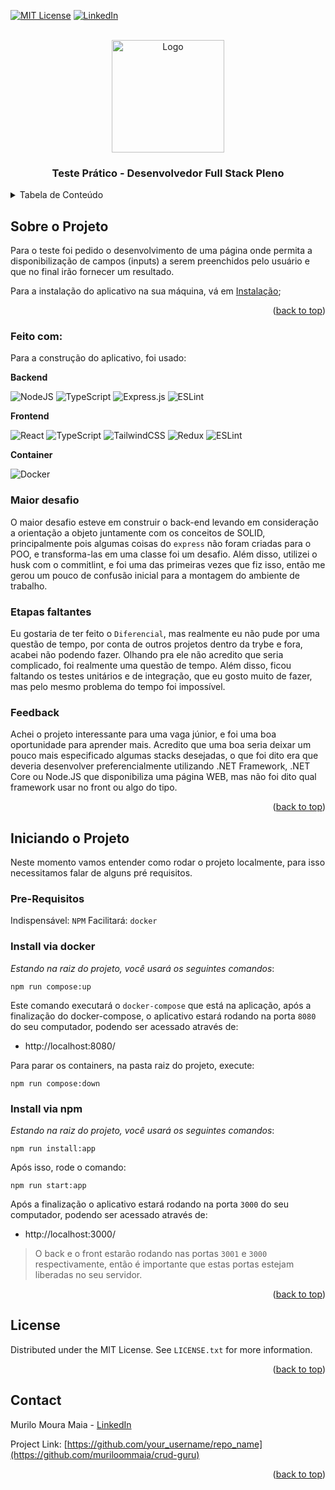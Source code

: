 <div id="top"></div>
<!--
*** Thanks for checking out the Best-README-Template. If you have a suggestion
*** that would make this better, please fork the repo and create a pull request
*** or simply open an issue with the tag "enhancement".
*** Don't forget to give the project a star!
*** Thanks again! Now go create something AMAZING! :D
-->



<!-- PROJECT SHIELDS -->
<!--
*** I'm using markdown "reference style" links for readability.
*** Reference links are enclosed in brackets [ ] instead of parentheses ( ).
*** See the bottom of this document for the declaration of the reference variables
*** for contributors-url, forks-url, etc. This is an optional, concise syntax you may use.
*** https://www.markdownguide.org/basic-syntax/#reference-style-links
-->
[![MIT License][license-shield]][license-url]
[![LinkedIn][linkedin-shield]][linkedin-url]



<!-- PROJECT LOGO -->
<br />
<div align="center">
  <a href="https://github.com/othneildrew/Best-README-Template">
    <img src="https://www.meuguru.net/_next/static/media/logo.1a16ba5a.svg" alt="Logo" width="180" height="180">
  </a>

  <h3 align="center">Teste Prático - Desenvolvedor Full Stack Pleno</h3>
</div>


<!-- TABLE OF CONTENTS -->
<details>
  <summary>Tabela de Conteúdo</summary>
  <ol>
    <li>
      <a href="#sobre-o-projeto">Sobre o Projeto</a>
      <ul>
        <li><a href="#feito-com">Feito Com</a></li>
        <li><a href="#maior-desafio">Maior desafio</a></li>
        <li><a href="#etapas-faltantes">Etapas faltantes</a></li>
        <li><a href="#feedback">Etapas faltantes</a></li>
      </ul>
    </li>
    <li>
      <a href="#iniciando-o-projeto">Iniciando o Projeto</a>
      <ul>
        <li><a href="#pre-requisitos">Pre-Requisitos</a></li>
        <li><a href="#install-com-docker">Instalação via Docker</a></li>
        <li><a href="#install-com-npm">Instalação via NPM</a></li>
      </ul>
    </li>
    <li><a href="#license">License</a></li>
    <li><a href="#contact">Contact</a></li>
  </ol>
</details>



<!-- ABOUT THE PROJECT -->
## Sobre o Projeto

Para o teste foi pedido o desenvolvimento de uma página onde permita a disponibilização de campos (inputs) a serem preenchidos pelo usuário e que no final irão fornecer um resultado.

Para a instalação do aplicativo na sua máquina, vá em [Instalação](#iniciando-o-projeto);

<p align="right">(<a href="#top">back to top</a>)</p>



### Feito com:

Para a construção do aplicativo, foi usado:


**Backend**

![NodeJS](https://img.shields.io/badge/node.js-6DA55F?style=for-the-badge&logo=node.js&logoColor=white) ![TypeScript](https://img.shields.io/badge/typescript-%23007ACC.svg?style=for-the-badge&logo=typescript&logoColor=white) ![Express.js](https://img.shields.io/badge/express.js-%23404d59.svg?style=for-the-badge&logo=express&logoColor=%2361DAFB) ![ESLint](https://img.shields.io/badge/ESLint-4B3263?style=for-the-badge&logo=eslint&logoColor=white)

**Frontend**

![React](https://img.shields.io/badge/react-%2320232a.svg?style=for-the-badge&logo=react&logoColor=%2361DAFB) ![TypeScript](https://img.shields.io/badge/typescript-%23007ACC.svg?style=for-the-badge&logo=typescript&logoColor=white) ![TailwindCSS](https://img.shields.io/badge/tailwindcss-%2338B2AC.svg?style=for-the-badge&logo=tailwind-css&logoColor=white) ![Redux](https://img.shields.io/badge/redux-%23593d88.svg?style=for-the-badge&logo=redux&logoColor=white) ![ESLint](https://img.shields.io/badge/ESLint-4B3263?style=for-the-badge&logo=eslint&logoColor=white)


**Container**

![Docker](https://img.shields.io/badge/docker-%230db7ed.svg?style=for-the-badge&logo=docker&logoColor=white)

### Maior desafio

O maior desafio esteve em construir o back-end levando em consideração a orientação a objeto juntamente com os conceitos de SOLID, principalmente pois algumas coisas do `express` não foram criadas para o POO, e transforma-las em uma classe foi um desafio. Além disso, utilizei o husk com o commitlint, e foi uma das primeiras vezes que fiz isso, então me gerou um pouco de confusão inicial para a montagem do ambiente de trabalho.

### Etapas faltantes

Eu gostaria de ter feito o `Diferencial`, mas realmente eu não pude por uma questão de tempo, por conta de outros projetos dentro da trybe e fora, acabei não podendo fazer. Olhando pra ele não acredito que seria complicado, foi realmente uma questão de tempo. Além disso, ficou faltando os testes unitários e de integração, que eu gosto muito de fazer, mas pelo mesmo problema do tempo foi impossível.

### Feedback

Achei o projeto interessante para uma vaga júnior, e foi uma boa oportunidade para aprender mais. Acredito que uma boa seria deixar um pouco mais especificado algumas stacks desejadas, o que foi dito era que deveria desenvolver preferencialmente utilizando .NET Framework, .NET Core ou Node.JS que disponibiliza uma página WEB, mas não foi dito qual framework usar no front ou algo do tipo.


<p align="right">(<a href="#top">back to top</a>)</p>



<!-- GETTING STARTED -->
## Iniciando o Projeto

Neste momento vamos entender como rodar o projeto localmente, para isso necessitamos falar de alguns pré requisitos.

### Pre-Requisitos

Indispensável: `NPM`
Facilitará: `docker`

### Install via docker

_Estando na raiz do projeto, você usará os seguintes comandos_:

```shell
npm run compose:up
```

Este comando executará o `docker-compose` que está na aplicação, após a finalização do docker-compose, o aplicativo estará rodando na porta `8080` do seu computador, podendo ser acessado através de:
* http://localhost:8080/

Para parar os containers, na pasta raiz do projeto, execute:

```shell
npm run compose:down
```

### Install via npm

_Estando na raiz do projeto, você usará os seguintes comandos_:

```shell
npm run install:app
```

Após isso, rode o comando:

```shell
npm run start:app
```

Após a finalização o aplicativo estará rodando na porta `3000` do seu computador, podendo ser acessado através de:
* http://localhost:3000/

> O back e o front estarão rodando nas portas `3001` e `3000` respectivamente, então é importante que estas portas estejam liberadas no seu servidor.



<p align="right">(<a href="#top">back to top</a>)</p>

<!-- LICENSE -->
## License

Distributed under the MIT License. See `LICENSE.txt` for more information.

<p align="right">(<a href="#top">back to top</a>)</p>



<!-- CONTACT -->
## Contact

Murilo Moura Maia - [LinkedIn](https://www.linkedin.com/in/murilommaia)

Project Link: [https://github.com/your_username/repo_name](https://github.com/muriloommaia/crud-guru)

<p align="right">(<a href="#top">back to top</a>)</p>



<!-- MARKDOWN LINKS & IMAGES -->
<!-- https://www.markdownguide.org/basic-syntax/#reference-style-links -->
[license-shield]: https://img.shields.io/github/license/othneildrew/Best-README-Template.svg?style=for-the-badge
[license-url]: https://github.com/muriloommaia/crud-guru/blob/main/LICENSE
[linkedin-shield]: https://img.shields.io/badge/-LinkedIn-black.svg?style=for-the-badge&logo=linkedin&colorB=555
[linkedin-url]: https://www.linkedin.com/in/murilommaia
[product-screenshot]: images/screenshot.png

